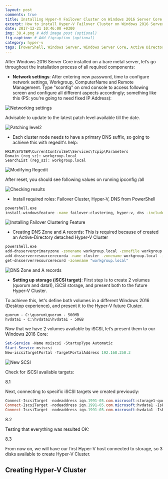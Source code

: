 ```yaml
---
layout: post
comments: true
title: Installing Hyper-V Failover Cluster on Windows 2016 Server Core without Active Directory
excerpt: How to install Hyper-V Failover Cluster on Windows 2016 Server Core without Active Directory
date: 2017-12-21 10:46:00 +0300
img: 38.4.png # Add image post (optional)
fig-caption: # Add figcaption (optional)
category: hyper-v
tags: [PowerShell, Windows Server, Windows Server Core, Active Directory] # add tag
---
```


After Windows 2016 Server Core installed on a bare metal server, let’s go throughout the installation process of all required components:

* **Network settings**: After entering new password, time to configure network settings, Workgroup, ComputerName and Remote Management. Type "sconfig" on cmd console to access following screen and configure all different aspects accordingly; something like this (PS: you're going to need fixed IP Address):

![Networking settings]({{site.baseurl}}/assets/img/38.1.png)

Advisable to update to the latest patch level available till the date.

![Patching level2]({{site.baseurl}}/assets/img/38.2.png)

* Each cluster node needs to have a primary DNS suffix, so going to achieve this with regedit's help:

```
HKLM\SYSTEM\CurrentControlSet\Services\Tcpip\Parameters
Domain (reg_sz): workgroup.local
SearchList (reg_sz): workgroup.local
```

![Modifying Regedit]({{site.baseurl}}/assets/img/38.3.png)

After reset, you should see following values on running ipconfig /all

![Checking results]({{site.baseurl}}/assets/img/38.4.png)

* Install required roles: Failover Cluster, Hyper-V, DNS from PowerShell

```bash
powershell.exe
install-windowsfeature -name failover-clustering, hyper-v, dns -includemanagementtools
```

![Installing Failover Clustering Feature]({{site.baseurl}}/assets/img/38.5.png)

* Creating DNS Zone and A records: This is required because of created an Active-Directory detached Hyper-V Cluster

```bash
powershell.exe
add-dnsserverprimaryzone -zonename workgroup.local -zonefile workgroup.local.dns
add-dnsserverresourcerecorda -name cluster -zonename workgroup.local -ipv4address 10.40.100.90
get-dnsserverresourcerecord -zonename "workgroup.local"
```

![DNS Zone and A records]({{site.baseurl}}/assets/img/38.6.png)

* **Setting up storage (iSCSI target)**: First step is to create 2 volumes (quorum and data1), iSCSI storage, and present both to the future Hyper-V Cluster.

To achieve this, let's define both volumes in a different Windows 2016 (Desktop experience), and present it to the Hyper-V future Cluster.

```
quorum - C:\quorum\quorum - 500MB
hvdata1 - C:\hvdata1\hvdata1 - 50GB
```

Now that we have 2 volumes available by iSCSI, let’s present them to our Windows 2016 Core:
```powershell
Set-Service -Name msiscsi -StartupType Automatic
Start-Service msiscsi
New-iscsiTargetPortal -TargetPortalAddress 192.168.250.3
```

![New SCSI]({{site.baseurl}}/assets/img/38.7.png)

Check for iSCSI available targets:

8.1

Next, connecting to specific iSCSI targets we created previously:

```powershell
Connect-IscsiTarget -nodeaddress iqn.1991-05.com.microsoft:storage1-quorum-target -IsPersistent $true -IsMultipathEnabled $true -InitiatorPortalAddress 10.40.100.99 -TargetPortalAddress 10.40.100.4
Connect-IscsiTarget -nodeaddress iqn.1991-05.com.microsoft:hvdata1 -IsPersistent $true -IsMultipathEnabled $true -InitiatorPortalAddress 10.40.100.99 -TargetPortalAddress 10.40.100.4
Connect-IscsiTarget -nodeaddress iqn.1991-05.com.microsoft:hvdata1 -IsPersistent $true -IsMultipathEnabled $true -InitiatorPortalAddress 10.40.100.99 -TargetPortalAddress 10.40.100.4
```

8.2

Testing that everything was resulted OK:

8.3

From now on, we will have our first Hyper-V host connected to storage, so 3 disks available to create Hyper-V Cluster.

## Creating Hyper-V Cluster
